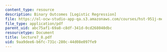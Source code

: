 ```yaml
---
content_type: resource
description: Binary Outcomes [Logistic Regression]
file: https://ol-ocw-studio-app-qa.s3.amazonaws.com/courses/hst-951j-medical-decision-support-spring-2003/9aa9dee6b6fc731c280c44d08e097fe9_lecture7_8.pdf
file_type: application/pdf
parent_uid: abc75af1-69a8-c8df-341d-0cd268040dbc
resourcetype: Document
title: lecture7_8.pdf
uid: 9aa9dee6-b6fc-731c-280c-44d08e097fe9
---
```

